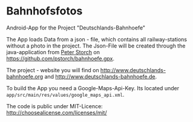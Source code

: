 # Bahnhofsfotos
Android-App for the Project "Deutschlands-Bahnhoefe"

The App loads Data from a json - file, which contains all railway-stations without a photo in the project. The Json-File will
be created through the java-application from [Peter Storch](https://github.com/pstorch) on https://github.com/pstorch/bahnhoefe.gpx.

The project - website you will find on http://www.deutschlands-bahnhoefe.org and http://www.deutschlands-bahnhoefe.de.

To build the App you need a Google-Maps-Api-Key. Its located under `app/src/main/res/values/google_maps_api.xml`.

The code is public under MIT-Licence: http://choosealicense.com/licenses/mit/
